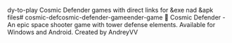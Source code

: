 dy-to-play Cosmic Defender games with direct links for &exe nad &apk files# cosmic-defcosmic-defender-gameender-game
🚀 Cosmic Defender - An epic space shooter game with tower defense elements. Available for Windows and Android. Created by AndreyVV
